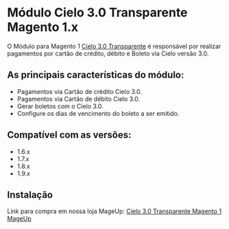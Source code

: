 # Módulo Cielo 3.0 Transparente Magento 1.x
O Módulo para Magento 1 [Cielo 3.0 Transparente](https://www.mageup.com/modulo-para-magento-cielo-3-0-transparente.html) é responsável por realizar pagamentos por cartão de crédito, débito e Boleto via Cielo versão 3.0.

## As principais características do módulo:
* Pagamentos via Cartão de crédito Cielo 3.0.
* Pagamentos via Cartão de débito Cielo 3.0.
* Gerar boletos com o Cielo 3.0.
* Configure os dias de vencimento do boleto a ser emitido. 

## Compatível com as versões:
* 1.6.x
* 1.7.x
* 1.8.x
* 1.9.x 

## Instalação
Link para compra em nossa loja MageUp: [Cielo 3.0 Transparente Magento 1 MageUp](https://www.mageup.com/modulo-para-magento-cielo-3-0-transparente.html)
